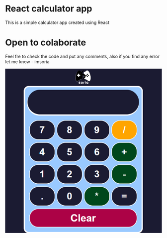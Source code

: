 # React calculator app
This is a  simple calculator app created using React

# Open to colaborate 
Feel fre to check the code and put any comments, also if you find any error let me know - imsoria

![Calculator screenshot](./src/images/Screenshot.png)
